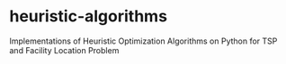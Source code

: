 # heuristic-algorithms
Implementations of Heuristic Optimization Algorithms on Python for TSP and Facility Location Problem
